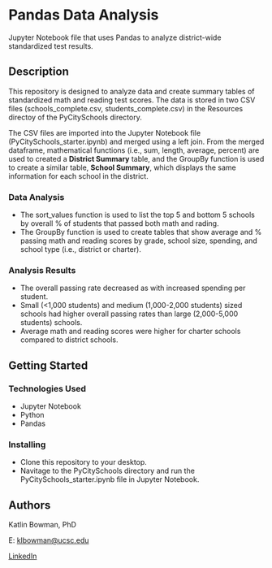 # Pandas Data Analysis 

Jupyter Notebook file that uses Pandas to analyze district-wide standardized test results.

## Description

This repository is designed to analyze data and create summary tables of standardized math and reading test scores. The data is stored in two CSV files (schools_complete.csv, students_complete.csv) in the Resources directoy of the PyCitySchools directory. 

The CSV files are imported into the Jupyter Notebook file (PyCitySchools_starter.ipynb) and merged using a left join. From the merged dataframe, mathematical functions (i.e., sum, length, average, percent) are used to created a **District Summary** table, and the GroupBy function is used to create a similar table, **School Summary**, which displays the same information for each school in the district.

### Data Analysis
- The sort_values function is used to list the top 5 and bottom 5 schools by overall % of students that passed both math and rading.
- The GroupBy function is used to create tables that show average and % passing math and reading scores by grade, school size, spending, and school type (i.e., district or charter).

### Analysis Results
  * The overall passing rate decreased as with increased spending per student.
  * Small (<1,000 students) and medium (1,000-2,000 students) sized schools had higher overall passing rates than large (2,000-5,000 students) schools.
  * Average math and reading scores were higher for charter schools compared to district schools.

## Getting Started

### Technologies Used 

* Jupyter Notebook
* Python
* Pandas

### Installing

* Clone this repository to your desktop.
* Navitage to the PyCitySchools directory and run the PyCitySchools_starter.ipynb file in Jupyter Notebook. 

## Authors

Katlin Bowman, PhD

E: klbowman@ucsc.edu

[LinkedIn](https://www.linkedin.com/in/katlin-bowman/)
